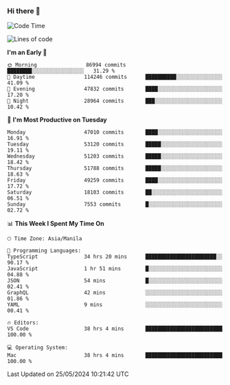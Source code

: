 ### Hi there 👋

<!--START_SECTION:waka-->
![Code Time](http://img.shields.io/badge/Code%20Time-5%2C192%20hrs%2045%20mins-blue)

![Lines of code](https://img.shields.io/badge/From%20Hello%20World%20I%27ve%20Written-119.4%20million%20lines%20of%20code-blue)

**I'm an Early 🐤** 

```text
🌞 Morning                86994 commits       ████████░░░░░░░░░░░░░░░░░   31.29 % 
🌆 Daytime                114246 commits      ██████████░░░░░░░░░░░░░░░   41.09 % 
🌃 Evening                47832 commits       ████░░░░░░░░░░░░░░░░░░░░░   17.20 % 
🌙 Night                  28964 commits       ███░░░░░░░░░░░░░░░░░░░░░░   10.42 % 
```
📅 **I'm Most Productive on Tuesday** 

```text
Monday                   47010 commits       ████░░░░░░░░░░░░░░░░░░░░░   16.91 % 
Tuesday                  53120 commits       █████░░░░░░░░░░░░░░░░░░░░   19.11 % 
Wednesday                51203 commits       █████░░░░░░░░░░░░░░░░░░░░   18.42 % 
Thursday                 51788 commits       █████░░░░░░░░░░░░░░░░░░░░   18.63 % 
Friday                   49259 commits       ████░░░░░░░░░░░░░░░░░░░░░   17.72 % 
Saturday                 18103 commits       ██░░░░░░░░░░░░░░░░░░░░░░░   06.51 % 
Sunday                   7553 commits        █░░░░░░░░░░░░░░░░░░░░░░░░   02.72 % 
```


📊 **This Week I Spent My Time On** 

```text
🕑︎ Time Zone: Asia/Manila

💬 Programming Languages: 
TypeScript               34 hrs 20 mins      ███████████████████████░░   90.17 % 
JavaScript               1 hr 51 mins        █░░░░░░░░░░░░░░░░░░░░░░░░   04.88 % 
JSON                     54 mins             █░░░░░░░░░░░░░░░░░░░░░░░░   02.41 % 
GraphQL                  42 mins             ░░░░░░░░░░░░░░░░░░░░░░░░░   01.86 % 
YAML                     9 mins              ░░░░░░░░░░░░░░░░░░░░░░░░░   00.41 % 

🔥 Editors: 
VS Code                  38 hrs 4 mins       █████████████████████████   100.00 % 

💻 Operating System: 
Mac                      38 hrs 4 mins       █████████████████████████   100.00 % 
```


 Last Updated on 25/05/2024 10:21:42 UTC
<!--END_SECTION:waka-->


<!--
**rad182/rad182** is a ✨ _special_ ✨ repository because its `README.md` (this file) appears on your GitHub profile.

Here are some ideas to get you started:

- 🔭 I’m currently working on ...
- 🌱 I’m currently learning ...
- 👯 I’m looking to collaborate on ...
- 🤔 I’m looking for help with ...
- 💬 Ask me about ...
- 📫 How to reach me: ...
- 😄 Pronouns: ...
- ⚡ Fun fact: ...
-->
